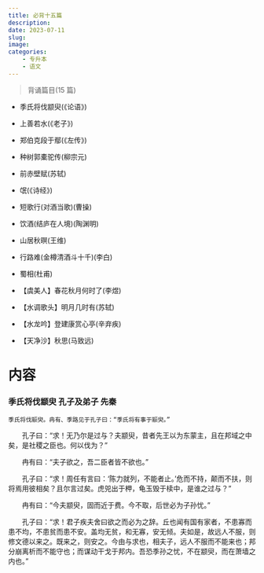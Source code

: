 ```yaml
---
title: 必背十五篇
description: 
date: 2023-07-11
slug: 
image: 
categories:
    - 专升本
    - 语文
---
```

> 背诵篇目(15 篇)

- 季氏将伐颛臾(《论语》)

- 上善若水(《老子》)

- 郑伯克段于鄢(《左传》)

- 种树郭橐驼传(柳宗元)

- 前赤壁赋(苏轼)

- 氓(《诗经》)

- 短歌行(对酒当歌)(曹操)

- 饮酒(结庐在人境)(陶渊明)

- 山居秋暝(王维)

- 行路难(金樽清酒斗十千)(李白)

- 蜀相(杜甫)

- 【虞美人】春花秋月何时了(李煜)

- 【水调歌头】明月几时有(苏轼)

- 【水龙吟】登建康赏心亭(辛弃疾)

- 【天净沙】秋思(马致远)

# 内容
### 季氏将伐颛臾    **孔子及弟子 先秦**

    季氏将伐颛臾。冉有、季路见于孔子曰：“季氏将有事于颛臾。”

　　孔子曰：“求！无乃尔是过与？夫颛臾，昔者先王以为东蒙主，且在邦域之中矣，是社稷之臣也。何以伐为？”

　　冉有曰：“夫子欲之，吾二臣者皆不欲也。”

　　孔子曰：“求！周任有言曰：‘陈力就列，不能者止。’危而不持，颠而不扶，则将焉用彼相矣？且尔言过矣。虎兕出于柙，龟玉毁于椟中，是谁之过与？”

　　冉有曰：“今夫颛臾，固而近于费。今不取，后世必为子孙忧。”

　　孔子曰：“求！君子疾夫舍曰欲之而必为之辞。丘也闻有国有家者，不患寡而患不均，不患贫而患不安。盖均无贫，和无寡，安无倾。夫如是，故远人不服，则修文德以来之。既来之，则安之。今由与求也，相夫子，远人不服而不能来也；邦分崩离析而不能守也；而谋动干戈于邦内。吾恐季孙之忧，不在颛臾，而在萧墙之内也。”